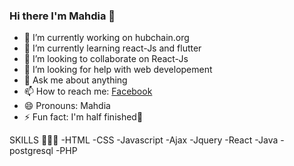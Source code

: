### Hi there I'm Mahdia 👋



- 🔭 I’m currently working on hubchain.org
- 🌱 I’m currently learning react-Js and flutter
- 👯 I’m looking to collaborate on React-Js
- 🤔 I’m looking for help with web developement
- 💬 Ask me about anything
- 📫 How to reach me: [Facebook](https://www.facebook.com/arsheeda.shayan.7/)
- 😄 Pronouns: Mahdia
- ⚡ Fun fact: I'm half finished🤩


SKILLS 👩🏻‍💻
-HTML
-CSS
-Javascript
-Ajax
-Jquery
-React
-Java
-postgresql
-PHP
